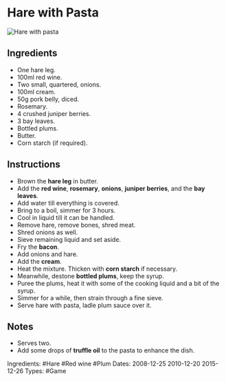 # Hare with Pasta

![Hare with pasta](hare-01.jpg "Hare with pasta")

## Ingredients

* One hare leg.
* 100ml red wine.
* Two small, quartered, onions.
* 100ml cream.
* 50g pork belly, diced.
* Rosemary.
* 4 crushed juniper berries.
* 3 bay leaves.
* Bottled plums.
* Butter.
* Corn starch (if required).

## Instructions

* Brown the **hare leg** in butter.
* Add the **red wine**, **rosemary**, **onions**, **juniper berries**, and
  the **bay leaves**.
* Add water till everything is covered.
* Bring to a boil, simmer for 3 hours.
* Cool in liquid till it can be handled.
* Remove hare, remove bones, shred meat.
* Shred onions as well.
* Sieve remaining liquid and set aside.
* Fry the **bacon**.
* Add onions and hare.
* Add the **cream**.
* Heat the mixture. Thicken with **corn starch** if necessary.
* Meanwhile, destone **bottled plums**, keep the syrup.
* Puree the plums, heat it with some of the cooking liquid and a
  bit of the syrup.
* Simmer for a while, then strain through a fine sieve.
* Serve hare with pasta, ladle plum sauce over it. 

## Notes

* Serves two.
* Add some drops of **truffle oil** to the pasta to enhance the dish.

Ingredients: #Hare #Red wine #Plum
Dates: 2008-12-25 2010-12-20 2015-12-26
Types: #Game
